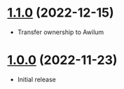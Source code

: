 <a name="1.1.0"></a>
# [1.1.0](https://github.com/awilum/craft-nice) (2022-12-15)
* Transfer ownership to Awilum

<a name="1.0.0"></a>
# [1.0.0](https://github.com/awilum/craft-nice) (2022-11-23)
* Initial release
